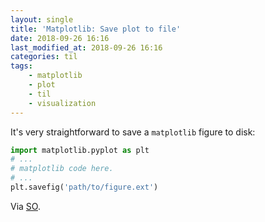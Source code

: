 ```yaml
---
layout: single
title: 'Matplotlib: Save plot to file'
date: 2018-09-26 16:16
last_modified_at: 2018-09-26 16:16
categories: til
tags:
    - matplotlib
    - plot
    - til
    - visualization
---
```


It's very straightforward to save a `matplotlib` figure to disk:

```python
import matplotlib.pyplot as plt
# ...
# matplotlib code here.
# ...
plt.savefig('path/to/figure.ext')
```

Via [SO](https://stackoverflow.com/a/18992172).
